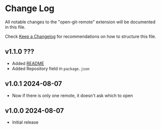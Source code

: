# Change Log

All notable changes to the "open-git-remote" extension will be documented in this file.

Check [Keep a Changelog](http://keepachangelog.com/) for recommendations on how to structure this file.

## v1.1.0 ???

- Added [README](./README.md)
- Added Repository field in `package.json`

## v1.0.1 2024-08-07

- Now if there is only one remote, it doesn't ask which to open

## v1.0.0 2024-08-07

- Initial release
